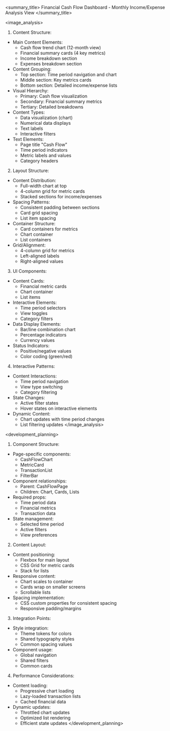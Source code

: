<summary_title>
Financial Cash Flow Dashboard - Monthly Income/Expense Analysis View
</summary_title>

<image_analysis>
1. Content Structure:
- Main Content Elements:
  * Cash flow trend chart (12-month view)
  * Financial summary cards (4 key metrics)
  * Income breakdown section
  * Expenses breakdown section
- Content Grouping:
  * Top section: Time period navigation and chart
  * Middle section: Key metrics cards
  * Bottom section: Detailed income/expense lists
- Visual Hierarchy:
  * Primary: Cash flow visualization
  * Secondary: Financial summary metrics
  * Tertiary: Detailed breakdowns
- Content Types:
  * Data visualization (chart)
  * Numerical data displays
  * Text labels
  * Interactive filters
- Text Elements:
  * Page title "Cash Flow"
  * Time period indicators
  * Metric labels and values
  * Category headers

2. Layout Structure:
- Content Distribution:
  * Full-width chart at top
  * 4-column grid for metric cards
  * Stacked sections for income/expenses
- Spacing Patterns:
  * Consistent padding between sections
  * Card grid spacing
  * List item spacing
- Container Structure:
  * Card containers for metrics
  * Chart container
  * List containers
- Grid/Alignment:
  * 4-column grid for metrics
  * Left-aligned labels
  * Right-aligned values

3. UI Components:
- Content Cards:
  * Financial metric cards
  * Chart container
  * List items
- Interactive Elements:
  * Time period selectors
  * View toggles
  * Category filters
- Data Display Elements:
  * Bar/line combination chart
  * Percentage indicators
  * Currency values
- Status Indicators:
  * Positive/negative values
  * Color coding (green/red)

4. Interactive Patterns:
- Content Interactions:
  * Time period navigation
  * View type switching
  * Category filtering
- State Changes:
  * Active filter states
  * Hover states on interactive elements
- Dynamic Content:
  * Chart updates with time period changes
  * List filtering updates
</image_analysis>

<development_planning>
1. Component Structure:
- Page-specific components:
  * CashFlowChart
  * MetricCard
  * TransactionList
  * FilterBar
- Component relationships:
  * Parent: CashFlowPage
  * Children: Chart, Cards, Lists
- Required props:
  * Time period data
  * Financial metrics
  * Transaction data
- State management:
  * Selected time period
  * Active filters
  * View preferences

2. Content Layout:
- Content positioning:
  * Flexbox for main layout
  * CSS Grid for metric cards
  * Stack for lists
- Responsive content:
  * Chart scales to container
  * Cards wrap on smaller screens
  * Scrollable lists
- Spacing implementation:
  * CSS custom properties for consistent spacing
  * Responsive padding/margins

3. Integration Points:
- Style integration:
  * Theme tokens for colors
  * Shared typography styles
  * Common spacing values
- Component usage:
  * Global navigation
  * Shared filters
  * Common cards

4. Performance Considerations:
- Content loading:
  * Progressive chart loading
  * Lazy-loaded transaction lists
  * Cached financial data
- Dynamic updates:
  * Throttled chart updates
  * Optimized list rendering
  * Efficient state updates
</development_planning>